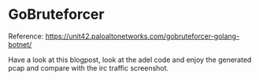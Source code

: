 GoBruteforcer
=============

Reference: https://unit42.paloaltonetworks.com/gobruteforcer-golang-botnet/

Have a look at this blogpost, look at the adel code and enjoy the generated pcap and compare with the irc traffic screenshot.
